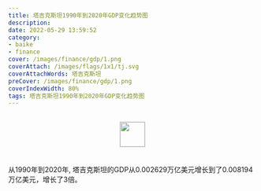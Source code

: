 ```yaml
---
title: 塔吉克斯坦1990年到2020年GDP变化趋势图
description: 
date: 2022-05-29 13:59:52
category:
- baike
- finance
cover: /images/finance/gdp/1.png
coverAttach: /images/flags/1x1/tj.svg
coverAttachWords: 塔吉克斯坦
preCover: /images/finance/gdp/1.png
coverIndexWidth: 80%
tags: 塔吉克斯坦1990年到2020年GDP变化趋势图
---
```




<script src="/assets/js/charts/chart.js"></script>

<div style="text-align: center; margin: 30px 0; ">
    <img src="/images/flags/1x1/tj.svg" style="width: 50px; border: 1px solid #cccccc; ">
</div>

<div style="width: 98%; margin: 0 0 35px 0; ">
    <canvas id="myChart"></canvas>
</div>

<div>
<p class="paragraph">从1990年到2020年, 塔吉克斯坦的GDP从0.002629万亿美元增长到了0.008194万亿美元，增长了3倍。</p>
</div>

<script>

    const dataGdp = {
        labels: [1990, 1991, 1992, 1993, 1994, 1995, 1996, 1997, 1998, 1999, 2000, 2001, 2002, 2003, 2004, 2005, 2006, 2007, 2008, 2009, 2010, 2011, 2012, 2013, 2014, 2015, 2016, 2017, 2018, 2019, 2020],
        datasets: [{
            label: '(万亿美元)  •  即刻编程  •  cn.hongkezhang.com',
            backgroundColor: 'rgb(0 0 128)',
            borderColor: 'rgb(0 0 128)',
            data: [0.002629, 0.001352, 0.002157, 0.001644, 0.001519, 0.001231, 0.001044, 0.000922, 0.001320, 0.001087, 0.000861, 0.001081, 0.001221, 0.001555, 0.002076, 0.002312, 0.002830, 0.003720, 0.005161, 0.004979, 0.005642, 0.006523, 0.007633, 0.008448, 0.009113, 0.008271, 0.006992, 0.007536, 0.007765, 0.008301, 0.008194],
            barPercentage: 0.3
        }]
    };

    const config = {
        type: 'line',
        data: dataGdp,
        options: {
            series: [
                {
                    barWidth: '20%'
                }
            ]
        }
    };

    const myChart = new Chart(
        document.getElementById('myChart'),
        config
    );
</script>
